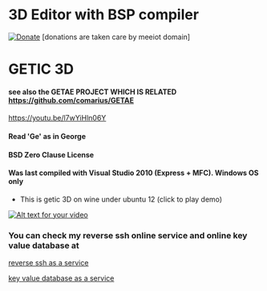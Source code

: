 # 3D Editor with BSP compiler
[![Donate](https://img.shields.io/badge/Donate-PayPal-green.svg)](https://www.paypal.com/cgi-bin/webscr?cmd=_s-xclick&hosted_button_id=L9RVWU5NUZ4YG)   [donations are taken care by meeiot domain]
# GETIC 3D
#### see also the GETAE PROJECT WHICH IS RELATED  https://github.com/comarius/GETAE
https://youtu.be/l7wYiHln06Y
#### Read 'Ge' as in George
#### BSD Zero Clause License
#### Was last compiled with Visual Studio 2010 (Express + MFC). Windows OS only


* This is getic 3D on wine under ubuntu 12 (click to play demo)

[![Alt text for your video](http://marius.mine.nu/_res/getic/about11.jpg)](https://youtu.be/l7wYiHln06Y)



###  You can check my reverse ssh online service and online key value database at 

[reverse ssh as a service](http://www.mylinuz.com)

[key value database as a service](https://www.meeiot.org)

